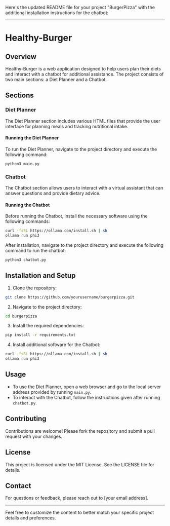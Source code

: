 Here's the updated README file for your project "BurgerPizza" with the additional installation instructions for the chatbot:

---

# Healthy-Burger

## Overview

Healthy-Burger is a web application designed to help users plan their diets and interact with a chatbot for additional assistance. The project consists of two main sections: a Diet Planner and a Chatbot.

## Sections

### Diet Planner

The Diet Planner section includes various HTML files that provide the user interface for planning meals and tracking nutritional intake.

#### Running the Diet Planner

To run the Diet Planner, navigate to the project directory and execute the following command:

```bash
python3 main.py
```

### Chatbot

The Chatbot section allows users to interact with a virtual assistant that can answer questions and provide dietary advice.

#### Running the Chatbot

Before running the Chatbot, install the necessary software using the following commands:

```bash
curl -fsSL https://ollama.com/install.sh | sh
ollama run phi3
```

After installation, navigate to the project directory and execute the following command to run the chatbot:

```bash
python3 chatbot.py
```

## Installation and Setup

1. Clone the repository:

```bash
git clone https://github.com/yourusername/burgerpizza.git
```

2. Navigate to the project directory:

```bash
cd burgerpizza
```

3. Install the required dependencies:

```bash
pip install -r requirements.txt
```

4. Install additional software for the Chatbot:

```bash
curl -fsSL https://ollama.com/install.sh | sh
ollama run phi3
```

## Usage

- To use the Diet Planner, open a web browser and go to the local server address provided by running `main.py`.
- To interact with the Chatbot, follow the instructions given after running `chatbot.py`.

## Contributing

Contributions are welcome! Please fork the repository and submit a pull request with your changes.

## License

This project is licensed under the MIT License. See the LICENSE file for details.

## Contact

For questions or feedback, please reach out to [your email address].

---

Feel free to customize the content to better match your specific project details and preferences.
